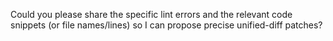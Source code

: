 Could you please share the specific lint errors and the relevant code snippets (or file names/lines) so I can propose precise unified-diff patches?